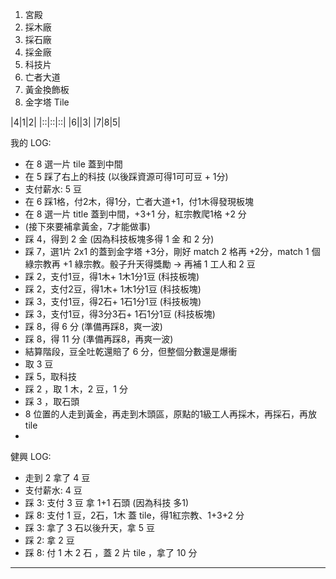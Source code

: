 
1. 宮殿
2. 採木廠
3. 採石廠
4. 採金廠
5. 科技片
6. 亡者大道
7. 黃金換飾板
8. 金字塔 Tile

|4|1|2|
|::|::|::|
|6||3|
|7|8|5|


我的 LOG:
- 在 8 選一片 tile 蓋到中間
- 在 5 踩了右上的科技 (以後踩資源可得1可可豆 + 1分)
- 支付薪水: 5 豆
- 在 6 踩1格，付2木，得1分，亡者大道+1，付1木得發現板塊
- 在 8 選一片 title 蓋到中間，+3+1 分，紅宗教爬1格 +2 分
- (接下來要補拿黃金，7才能做事)
- 踩 4，得到 2 金 (因為科技板塊多得 1 金 和 2 分)
- 踩 7，選1片 2x1 的蓋到金字塔 +3分，剛好 match 2 格再 +2分，match 1 個綠宗教再 +1 綠宗教。骰子升天得獎勵 → 再補 1 工人和 2 豆
- 踩 2，支付1豆，得1木+ 1木1分1豆 (科技板塊)
- 踩 2，支付2豆，得1木+ 1木1分1豆 (科技板塊)
- 踩 3，支付1豆，得2石+ 1石1分1豆 (科技板塊)
- 踩 3，支付1豆，得3分3石+ 1石1分1豆 (科技板塊)
- 踩 8，得 6 分 (準備再踩8，爽一波)
- 踩 8，得 11 分 (準備再踩8，再爽一波)
- 結算階段，豆全吐乾還賠了 6 分，但整個分數還是爆衝
- 取 3 豆
- 踩 5，取科技
- 踩 2 ，取 1 木，2 豆，1 分
- 踩 3 ，取石頭
- 8 位置的人走到黃金，再走到木頭區，原點的1級工人再採木，再採石，再放 tile
- 

健興 LOG:
- 走到 2 拿了 4 豆
- 支付薪水: 4 豆
- 踩 3: 支付 3 豆 拿 1+1 石頭 (因為科技 多1)
- 踩 8: 支付 1 豆，2石，1木 蓋 tile，得1紅宗教、1+3+2 分
- 踩 3: 拿了 3 石以後升天，拿 5 豆
- 踩 2: 拿 2 豆
- 踩 8: 付 1 木 2 石 ，蓋 2 片 tile ，拿了 10 分


---

